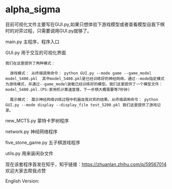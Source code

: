 # alpha_sigma
目前可视化文件主要写在GUI.py,如果只想体验下游戏模型或者查看模型自我下棋时的对弈过程，只需要调用GUI.py就够了。

main.py 主程序，程序入口

GUI.py 用于交互的可视化界面

    我们在这里提供了两种模式：
    
      游戏模式： 从终端调用命令： python GUI.py --mode game --game_model model_5400.pkl  其中model_5400.pkl是已经训练好的神经网络，通过--mode指定模式为游戏模式，并通过--game_model装载已经训练好的模型。我们这里提供了一个模型文件：model_5400.pkl.(PS:家用机计算速度慢，下一步棋大概需要等7秒钟)
      
      展示模式： 展示神经网络训练过程中机器自我对弈的结果。从终端调用命令： python GUI.py --mode display --display_file test_5200.pkl 我们这里提供了游戏记录。
    

new_MCTS.py 蒙特卡罗树程序

network.py 神经网络程序

five_stone_game.py 五子棋游戏程序

utils.py 用来装闲杂文件

现在该套程序首发在知乎，知乎链接：https://zhuanlan.zhihu.com/p/59567014 欢迎大家去帮我点赞

English Version:
    
